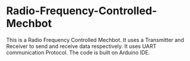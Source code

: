 # Radio-Frequency-Controlled-Mechbot
This is a Radio Frequency Controlled Mechbot. It uses a Transmitter and Receiver to send and receive data respectively. It uses UART communication Protocol. The code is built on Arduino IDE.
